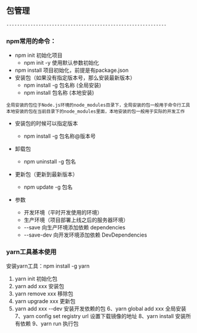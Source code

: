 ## 包管理
    
    ------------------------------------------------------------
 ###   npm常用的命令：
* npm init 初始化项目
    - npm init -y 使用默认参数初始化
* npm install 项目初始化，前提是有package.json    
* 安装包（如果没有指定版本号，那么安装最新版本）
    - npm install -g 包名称 (全局安装)
    - npm install 包名称 (本地安装)
```text
全局安装的包位于Node.js环境的node_modules目录下，全局安装的包一般用于命令行工具
本地安装的包在当前目录下的node_modules里面，本地安装的包一般用于实际的开发工作
```  

* 安装包的时候可以指定版本
    - npm install -g 包名称@版本号

* 卸载包
    - npm uninstall -g 包名

* 更新包（更新到最新版本）
    - npm update -g 包名
    
* 参数
    - 开发环境（平时开发使用的环境）
    - 生产环境（项目部署上线之后的服务器环境）
    - --save 向生产环境添加依赖 dependencies
    - --save-dev 向开发环境添加依赖 DevDependencies 


### yarn工具基本使用

安装yarn工具：npm install -g yarn

1. yarn init 初始化包 
2. yarn add xxx 安装包
3. yarn remove xxx 移除包
5. yarn upgrade xxx 更新包
6. yarn add xxx --dev 安装开发依赖的包
6、yarn global add xxx 全局安装    
7、yarn config set registry url 设置下载镜像的地址
8、yarn install 安装所有依赖
9、yarn run 执行包
        
